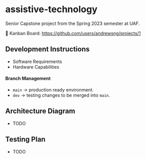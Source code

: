 # assistive-technology

Senior Capstone project from the Spring 2023 semester at UAF.

🔐 Kanban Board: https://github.com/users/andrewsng/projects/1

## Development Instructions

- Software Requirements
- Hardware Capabilities

#### Branch Management

- `main` → production ready environment.
- `dev` → testing changes to be merged into `main`.

## Architecture Diagram

- TODO

## Testing Plan

- TODO
